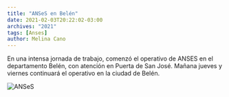 ```yaml
---
title: "ANSeS en Belén"
date: 2021-02-03T20:22:02-03:00
archives: "2021"
tags: [Anses]
author: Melina Cano
---
```

En una intensa jornada de trabajo, comenzó el operativo de ANSES en el departamento Belén, con atención en Puerta de San José. 
Mañana jueves y viernes continuará el operativo en la ciudad de Belén.

![ANSeS](/img/ANSeS.jpg "ANSeS")